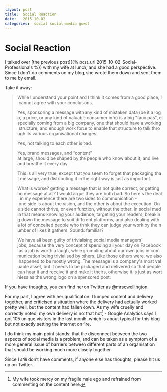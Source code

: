 ```yaml
---
layout: post
title:  Social Reaction 
date:   2015-10-02 
categories:  social social-media guest 
---
```


# Social Reaction


I talked over [the previous post]({% post_url 2015-10-02-Social-Professionals %}) with my wife at lunch, and she had a good perspective. Since I don’t do comments on my blog, she wrote them down and sent them to me by email. 

Take it away: 

> While I understand your point and I think it comes from a good place, I cannot agree with your conclusions. 
>
> Yes, sponsoring a message with any kind of mistaken data (be it a logo, a price, or any kind of valuable consumer info) is a big "faux pas", especially coming from a big company, one that should have a working structure, and enough work force to enable that structure to talk through its various organisational changes. 
>
> Yes, not talking to each other is bad. 
>
> Yes, brand messages, and “content” at large, should be shaped by the people who know about it, and live and breathe it every day. 
>
> This is all very true, except that you seem to forget that packaging that message, and distributing it in the right way is just as important. 
>
> What is worse? getting a message that is not quite correct, or getting no message at all? I would argue they are both bad. So here's the deal: in my experience there are two sides to communication - one side is about the vision, and the other is about the execution. One side cannot thrive, or even function, without the other. In social media that means knowing your audience, targeting your readers, breaking down the message to suit different platforms, and also dealing with a lot of conceited people who think they can judge your work by the number of likes it gathers. Sounds familiar? 
>
> We have all been guilty of trivialising social media managers’ jobs, because the very concept of spending all your day on Facebook as a job is worth a laugh, while grumbling about our own jobs in communication being trivialised by others. Like those others were, we also happened to be mostly wrong. The message is a company's most valuable asset, but it needs to be packaged and delivered so that people can hear it and receive it and make it theirs, otherwise it is just as worthless as the wrong logo on a sponsored post. 

If you have thoughts, you can find her on Twitter as [@mrscwellington](https://www.twitter.com/mrscwellington). 

For my part, I agree with her qualification: I lumped content and delivery together, and criticised a situation where the delivery had actually worked pretty well, but the content had fallen down. As my wife cruelly and correctly noted, my own delivery is not that hot[^1] - Google Analytics says I got 105 unique visitors in the last month, which is about typical for this blog but not exactly setting the internet on fire. 

I do think my main point stands: that the disconnect between the two aspects of social media is a problem, and can be taken as a symptom of a more general issue of barriers between different parts of an organisation that should be working much more closely together. 

Since I *still* don’t have comments, if anyone else has thoughts, please hit us up on Twitter.

[^1]: My wife took mercy on my fragile male ego and refrained from commenting on the content here.

